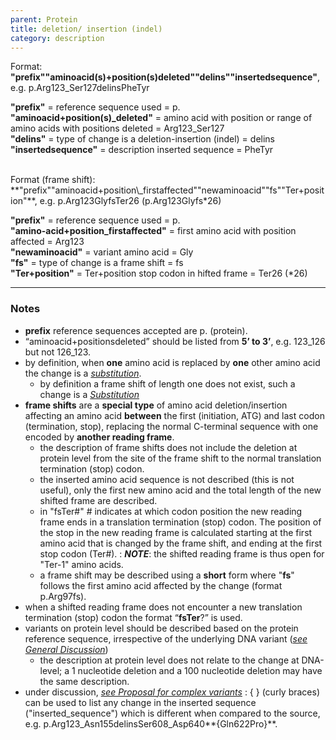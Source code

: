 ```yaml
---
parent: Protein
title: deletion/ insertion (indel)
category: description
---
```


Format:   **"prefix""aminoacid(s)+position(s)deleted""delins""insertedsequence"**,  e.g. p.Arg123_Ser127delinsPheTyr

**"prefix"**  =  reference sequence used  =  p.<br>
**"aminoacid+position(s)\_deleted"**  =  amino acid with position or range of amino acids with positions deleted  =  Arg123\_Ser127<br>
**"delins"**  =  type of change is a deletion-insertion (indel)  =  delins<br>
**"insertedsequence"**  =  description inserted sequence  =  PheTyr<br>

<br>
Format (frame shift):   **"prefix""aminoacid+position\_firstaffected""newaminoacid""fs""Ter+position"**,  e.g. p.Arg123GlyfsTer26 (p.Arg123Glyfs*26)

**"prefix"**  =  reference sequence used  =  p.<br>
**"amino-acid+position\_firstaffected"**  =  first amino acid with position affected  =  Arg123<br>
**"newaminoacid"**  =  variant amino acid  =  Gly<br>
**"fs"**  =  type of change is a frame shift  =  fs<br>
**"Ter+position"**  =  Ter+position stop codon in hifted frame  =  Ter26 (*26)<br>

---

### Notes

*	**prefix** reference sequences accepted are p. (protein).
*	“aminoacid+positionsdeleted” should be listed from **5’ to 3’**, e.g. 123\_126 but not 126\_123.
*	by definition, when **one** amino acid is replaced by **one** other amino acid the change is a [_substitution_](/recommendations/protein/variant/substitution/).
	*	by definition a frame shift of length one does not exist, such a change is a [_Substitution_](/recommendations/protein/variant/substitution/)
*	**frame shifts** are a **special type** of amino acid deletion/insertion affecting an amino acid **between** the first (initiation, ATG) and last codon (termination, stop), replacing the normal C-terminal sequence with one encoded by **another reading frame**.
	*	the description of frame shifts does not include the deletion at protein level from the site of the frame shift to the normal translation termination (stop) codon.
	*	the inserted amino acid sequence is not described (this is not useful), only the first new amino acid and the total length of the new shifted frame are described.
	*	in "fsTer#" # indicates at which codon position the new reading frame ends in a translation termination (stop) codon. The position of the stop in the new reading frame is calculated starting at the first amino acid that is changed by the frame shift, and ending at the first stop codon (Ter#).
	:	_**NOTE**_: the shifted reading frame is thus open for "Ter-1" amino acids. 
	*	a frame shift may be described using a **short** form where "**fs**" follows the first amino acid affected by the change (format p.Arg97fs).
*	when a shifted reading frame does not encounter a new translation termination (stop) codon the format “**fsTer**?” is used.
*	variants on protein level should be described based on the protein reference sequence, irrespective of the underlying DNA variant ([_see General Discussion_](/recommendations/general/#protonly))
	*	the description at protein level does not relate to the change at DNA-level; a 1 nucleotide deletion and a 100 nucleotide deletion may have the same description. 
*	under discussion, [_see Proposal for complex variants_](http://www.hgvs.org/mutnomen/HGVS_extend_PT.doc)
:	{ } (curly braces) can be used to list any change in the inserted sequence ("inserted_sequence") which is different when compared to the source, e.g.  p.Arg123\_Asn155delinsSer608_Asp640**{Gln622Pro}**.
